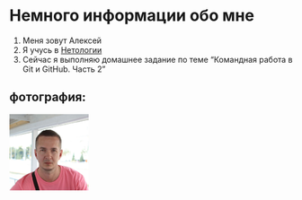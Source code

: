 # Немного информации обо мне

1. Меня зовут Алексей
2. Я учусь в [Нетологии](https://netology.ru)
3. Сейчас я выполняю домашнее задание по теме “Командная работа в Git и GitHub. Часть 2”

## фотография: 
<img src="10.jpg" alt="моя фотка" width="141" height="136">

